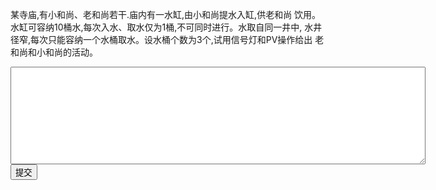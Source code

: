 某寺庙,有小和尚、老和尚若干.庙内有一水缸,由小和尚提水入缸,供老和尚 饮用。水缸可容纳10桶水,每次入水、取水仅为1桶,不可同时进行。水取自同一井中,
水井径窄,每次只能容纳一个水桶取水。设水桶个数为3个,试用信号灯和PV操作给出 老和尚和小和尚的活动。
<div class="active-code">
<textarea rows="10" cols="80"></textarea>
<div><input class="action-submit" type="submit" value="提交"/></div>
</div>